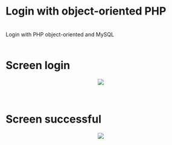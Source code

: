 <h1>Login with object-oriented PHP</h1>
<br>
Login with PHP object-oriented and MySQL
<br><br>
<h1>Screen login</h1>
<div align="center"><img src="https://user-images.githubusercontent.com/85213186/148464539-63557186-75f9-41b8-a711-0eef94ed266f.png"/></div>
</br></br>
<h1>Screen successful</h1>
<div align="center"><img src="https://user-images.githubusercontent.com/85213186/148464562-9065816c-ebe7-43c8-8310-a669360f6feb.png"/></div>
